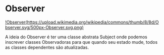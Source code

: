 # Observer

[!Observer(https://upload.wikimedia.org/wikipedia/commons/thumb/8/8d/Observer.svg/500px-Observer.svg.png)](https://pt.wikipedia.org/wiki/Observer)

A ideia do Observer é ter uma classe abstrata Subject onde podemos inscrever classes Observadoras para que quando seu estado mude, todos as classes dependentes são atualizadas.